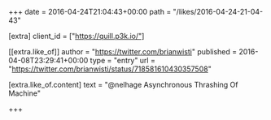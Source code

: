 +++
date = 2016-04-24T21:04:43+00:00
path = "/likes/2016-04-24-21-04-43"

[extra]
client_id = ["https://quill.p3k.io/"]

[[extra.like_of]]
author = "https://twitter.com/brianwisti"
published = 2016-04-08T23:29:41+00:00
type = "entry"
url = "https://twitter.com/brianwisti/status/718581610430357508"

[extra.like_of.content]
text = "@nelhage Asynchronous Thrashing Of Machine"

+++

